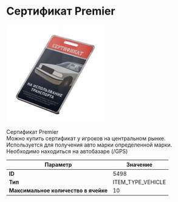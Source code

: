 # Сертификат Premier

![Item Image](../img/5498.webp?raw=true)

Сертификат Premier<br>Можно купить сертификат у игроков на центральном рынке.<br>Используется для получения авто марки определенной марки.<br>Необходимо находиться на автобазаре (/GPS)


| Параметр | Значение |
|----------|----------|
| **ID** | 5498 |
| **Тип** | ITEM_TYPE_VEHICLE |
| **Максимальное количество в ячейке** | 10 |

